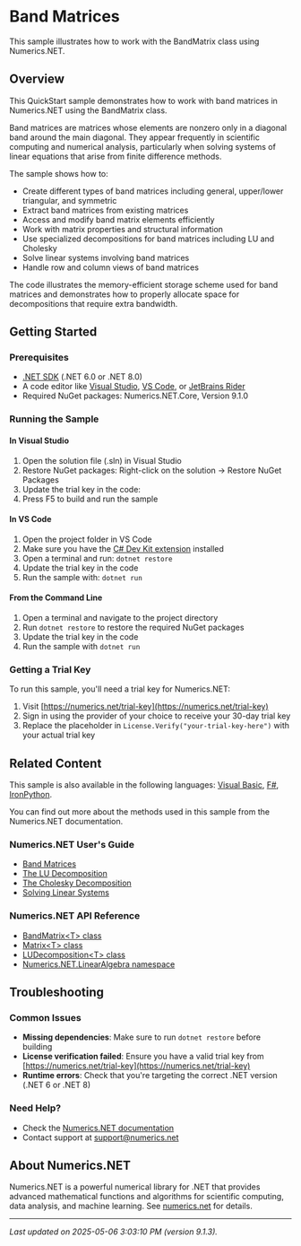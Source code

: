 # Band Matrices

This sample illustrates how to work with the BandMatrix class using Numerics.NET.

## Overview

This QuickStart sample demonstrates how to work with band matrices in Numerics.NET using the BandMatrix class.

Band matrices are matrices whose elements are nonzero only in a diagonal band around the main 
diagonal. They appear frequently in scientific computing and numerical analysis, particularly when 
solving systems of linear equations that arise from finite difference methods.

The sample shows how to:
- Create different types of band matrices including general, upper/lower triangular, and symmetric
- Extract band matrices from existing matrices
- Access and modify band matrix elements efficiently
- Work with matrix properties and structural information
- Use specialized decompositions for band matrices including LU and Cholesky
- Solve linear systems involving band matrices
- Handle row and column views of band matrices

The code illustrates the memory-efficient storage scheme used for band matrices and demonstrates
how to properly allocate space for decompositions that require extra bandwidth.


## Getting Started

### Prerequisites

- [.NET SDK](https://dotnet.microsoft.com/download) (.NET 6.0 or .NET 8.0)
- A code editor like [Visual Studio](https://visualstudio.microsoft.com/), [VS Code](https://code.visualstudio.com/), or [JetBrains Rider](https://www.jetbrains.com/rider/)
- Required NuGet packages: Numerics.NET.Core, Version 9.1.0

### Running the Sample

#### In Visual Studio
1. Open the solution file (.sln) in Visual Studio
2. Restore NuGet packages: Right-click on the solution → Restore NuGet Packages
3. Update the trial key in the code:
4. Press F5 to build and run the sample

#### In VS Code

1. Open the project folder in VS Code
2. Make sure you have the [C# Dev Kit extension](https://marketplace.visualstudio.com/items?itemName=ms-dotnettools.csdevkit) installed
3. Open a terminal and run: `dotnet restore`
4. Update the trial key in the code 
5. Run the sample with: `dotnet run`

#### From the Command Line

1. Open a terminal and navigate to the project directory
2. Run `dotnet restore` to restore the required NuGet packages
3. Update the trial key in the code
4. Run the sample with `dotnet run`

### Getting a Trial Key

To run this sample, you'll need a trial key for Numerics.NET:

1. Visit [https://numerics.net/trial-key](https://numerics.net/trial-key)
2. Sign in using the provider of your choice to receive your 30-day trial key
3. Replace the placeholder in `License.Verify("your-trial-key-here")` with your actual trial key

## Related Content

This sample is also available in the following languages: 
[Visual Basic](https://github.com/NumericsDotNet/quickstart-visualbasic/tree/net462/linear-algebra/matrices/band-matrices), [F#](https://github.com/NumericsDotNet/quickstart-fsharp/tree/net462/linear-algebra/matrices/band-matrices), [IronPython](https://github.com/NumericsDotNet/quickstart-ironpython/tree/net462/linear-algebra/matrices/band-matrices).

You can find out more about the methods used in this sample from the Numerics.NET documentation.

### Numerics.NET User's Guide

- [Band Matrices](https://numerics.net/documentation/latest/vector-and-matrix/structured-matrix-types/band-matrices)
- [The LU Decomposition](https://numerics.net/documentation/latest/vector-and-matrix/matrix-decompositions/lu-decomposition)
- [The Cholesky Decomposition](https://numerics.net/documentation/latest/vector-and-matrix/matrix-decompositions/cholesky-decomposition)
- [Solving Linear Systems](https://numerics.net/documentation/latest/vector-and-matrix/matrix-decompositions/solving-linear-systems)

### Numerics.NET API Reference

- [BandMatrix&lt;T&gt; class](https://numerics.net/documentation/latest/reference/numerics.net.linearalgebra.bandmatrix-1)
- [Matrix&lt;T&gt; class](https://numerics.net/documentation/latest/reference/numerics.net.matrix-1)
- [LUDecomposition&lt;T&gt; class](https://numerics.net/documentation/latest/reference/numerics.net.linearalgebra.ludecomposition-1)
- [Numerics.NET.LinearAlgebra namespace](https://numerics.net/documentation/latest/reference/numerics.net.linearalgebra)


## Troubleshooting

### Common Issues

- **Missing dependencies**: Make sure to run `dotnet restore` before building
- **License verification failed**: Ensure you have a valid trial key from [https://numerics.net/trial-key](https://numerics.net/trial-key)
- **Runtime errors**: Check that you're targeting the correct .NET version (.NET 6 or .NET 8)

### Need Help?

- Check the [Numerics.NET documentation](https://numerics.net/documentation/)
- Contact support at [support@numerics.net](mailto:support@numerics.net?subject=BandMatrices%20QuickStart%20Sample%20%28C%23%29)

## About Numerics.NET

Numerics.NET is a powerful numerical library for .NET that provides advanced mathematical 
functions and algorithms for scientific computing, data analysis, and machine learning.
See [numerics.net](https://numerics.net) for details.

---

_Last updated on 2025-05-06 3:03:10 PM (version 9.1.3)._
